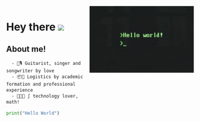 <img align="right" alt="GIF" src="https://raw.githubusercontent.com/dgrej/dgrej/master/code.gif" width="280" height="179" />

# Hey there <img src="https://media.giphy.com/media/hvRJCLFzcasrR4ia7z/giphy.gif" width="25px">


## About me! 
  
      - 🎸🎙️ Guitarist, singer and songwriter by love
      - 📦🚛 Logistics by academic formation and professional experience
      - 👨🏽‍💻 ∫ technology lover, math!


 ```python
print("Hello World")


  ```


